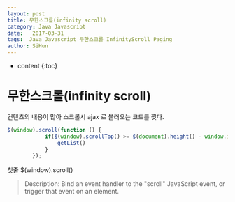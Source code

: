 ```yaml
---
layout: post
title: 무한스크롤(infinity scroll)
category: Java Javascript
date:   2017-03-31
tags:  Java Javascript 무한스크롤 InfinityScroll Paging
author: SiHun
---
```


* content
{:toc}

무한스크롤(infinity scroll)
===========================
컨텐츠의 내용이 많아 스크롤시 ajax 로 불러오는 코드를 짯다.
```javascript
$(window).scroll(function () {
            if($(window).scrollTop() >= $(document).height() - window.innerHeight){
                getList()
            }
        });
```
첫줄 $(window).scroll()

>Description: Bind an event handler to the "scroll" JavaScript event, or trigger that event on an element.

